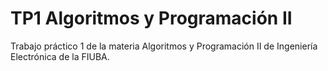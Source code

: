 # TP1 Algoritmos y Programación II

Trabajo práctico 1 de la materia Algoritmos y Programación II de Ingeniería Electrónica de la FIUBA.

